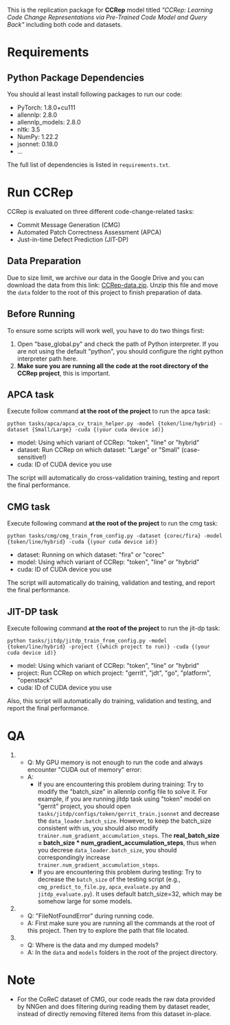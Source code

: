 
This is the replication package for **CCRep** model titled *"CCRep: Learning Code Change Representations via Pre-Trained Code Model and Query Back"* including both code and datasets. 


# Requirements

## Python Package Dependencies
You should al least install following packages to run our code:
- PyTorch: 1.8.0+cu111
- allennlp: 2.8.0
- allennlp_models: 2.8.0
- nltk: 3.5
- NumPy: 1.22.2
- jsonnet: 0.18.0
- ...

The full list of dependencies is listed in `requirements.txt`.


# Run CCRep
CCRep is evaluated on three different code-change-related tasks:
- Commit Message Generation (CMG)
- Automated Patch Correctness Assessment (APCA)
- Just-in-time Defect Prediction (JIT-DP)

## Data Preparation
Due to size limit, we archive our data in the Google Drive and you can download the data from this link: [CCRep-data.zip](https://drive.google.com/file/d/1s4k2KT3p7XrnxbDXvTvzhQexxLCk4dQd/view?usp=share_link). 
Unzip this file and move the `data` folder to the root of this project to finish preparation of data.

## Before Running
To ensure some scripts will work well, you have to do two things first:
1. Open "base_global.py" and check the path of Python interpreter. If you are not using the default "python", you should configure the right python interpreter path here.
2. **Make sure you are running all the code at the root directory of the CCRep project**, this is important. 


## APCA task
Execute follow command **at the root of the project** to run the apca task:
```shell
python tasks/apca/apca_cv_train_helper.py -model {token/line/hybrid} -dataset {Small/Large} -cuda {(your cuda device id)}
```
- model: Using which variant of CCRep: "token", "line" or "hybrid"
- dataset: Run CCRep on which dataset: "Large" or "Small" (case-sensitive!)
- cuda: ID of CUDA device you use

The script will automatically do cross-validation training, testing and report the final performance.


## CMG task
Execute following command **at the root of the project** to run the cmg task:
```shell
python tasks/cmg/cmg_train_from_config.py -dataset {corec/fira} -model {token/line/hybrid} -cuda {(your cuda device id)}
```
- dataset: Running on which dataset: "fira" or "corec"
- model: Using which variant of CCRep: "token", "line" or "hybrid"
- cuda: ID of CUDA device you use

The script will automatically do training, validation and testing, and report the final performance. 


## JIT-DP task
Execute following command **at the root of the project** to run the jit-dp task:
```shell
python tasks/jitdp/jitdp_train_from_config.py -model {token/line/hybrid} -project {(which project to run)} -cuda {(your cuda device id)}
```
- model: Using which variant of CCRep: "token", "line" or "hybrid"
- project: Run CCRep on which project: "gerrit", "jdt", "go", "platform", "openstack"
- cuda: ID of CUDA device you use

Also, this script will automatically do training, validation and testing, and report the final performance.


# QA
1. - Q: My GPU memory is not enough to run the code and always encounter "CUDA out of memory" error:
   - A: 
     - If you are encountering this problem during training: Try to modify the "batch_size" in allennlp config file to solve it. 
     For example, if you are running jitdp task using "token" model on "gerrit" project, you should open 
     `tasks/jitdp/configs/token/gerrit_train.jsonnet` and decrease the `data_loader.batch_size`. 
     However, to keep the batch_size consistent with us, you should also modify `trainer.num_gradient_accumulation_steps`. The **real_batch_size = batch_size * num_gradient_accumulation_steps**, thus when you decrese `data_loader.batch_size`, 
     you should correspondingly increase `trainer.num_gradient_accumulation_steps`.
     - If you are encountering this problem during testing: Try to decrease the `batch_size` of the testing script (e.g., `cmg_predict_to_file.py`, `apca_evaluate.py` and `jitdp_evaluate.py`). 
       It uses default batch_size=32, which may be somehow large for some models.   

2. - Q: "FileNotFoundError" during running code.
   - A: First make sure you are running all the commands at the root of this project. Then try to explore the path that file located.
   
3. - Q:  Where is the data and my dumped models? 
   - A: In the `data` and `models` folders in the root of the project directory.


# Note
- For the CoReC dataset of CMG, our code reads the raw data provided by NNGen and does filtering during reading them by dataset reader, instead of directly removing filtered items from this dataset in-place.